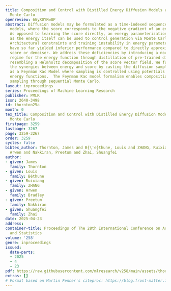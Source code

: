 ```yaml
---
title: Composition and Control with Distilled Energy Diffusion Models and Sequential
  Monte Carlo
openreview: 6GyX0YRw8P
abstract: Diffusion models may be formulated as a time-indexed sequence of energy-based
  models, where the score corresponds to the negative gradient of an energy function.
  As opposed to learning the score directly, an energy parameterization is attractive
  as the energy itself can be used to control generation via Monte Carlo samplers.
  Architectural constraints and training instability in energy parameterized models
  have so far yielded inferior performance compared to directly approximating the
  score or denoiser. We address these deficiencies by introducing a novel training
  regime for the energy function through distillation of pre-trained diffusion models,
  resembling a Helmholtz decomposition of the score vector field. We further showcase
  the synergies between energy and score by casting the diffusion sampling procedure
  as a Feynman Kac Model where sampling is controlled using potentials from the learnt
  energy functions.  The Feynman Kac model formalism enables composition and low temperature
  sampling through sequential Monte Carlo.
layout: inproceedings
series: Proceedings of Machine Learning Research
publisher: PMLR
issn: 2640-3498
id: thornton25a
month: 0
tex_title: Composition and Control with Distilled Energy Diffusion Models and Sequential
  Monte Carlo
firstpage: 3259
lastpage: 3267
page: 3259-3267
order: 3259
cycles: false
bibtex_author: Thornton, James and B{\'e}thune, Louis and ZHANG, Ruixiang and Bradley,
  Arwen and Nakkiran, Preetum and Zhai, Shuangfei
author:
- given: James
  family: Thornton
- given: Louis
  family: Béthune
- given: Ruixiang
  family: ZHANG
- given: Arwen
  family: Bradley
- given: Preetum
  family: Nakkiran
- given: Shuangfei
  family: Zhai
date: 2025-04-23
address:
container-title: Proceedings of The 28th International Conference on Artificial Intelligence
  and Statistics
volume: '258'
genre: inproceedings
issued:
  date-parts:
  - 2025
  - 4
  - 23
pdf: https://raw.githubusercontent.com/mlresearch/v258/main/assets/thornton25a/thornton25a.pdf
extras: []
# Format based on Martin Fenner's citeproc: https://blog.front-matter.io/posts/citeproc-yaml-for-bibliographies/
---
```

